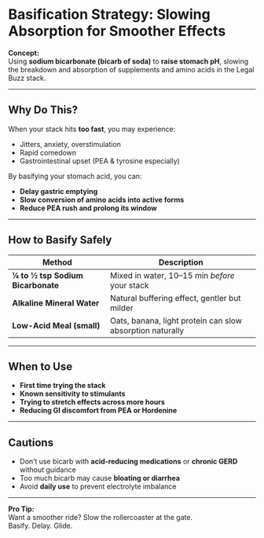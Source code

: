 
# Basification Strategy: Slowing Absorption for Smoother Effects

**Concept:**  
Using **sodium bicarbonate (bicarb of soda)** to **raise stomach pH**, slowing the breakdown and absorption of supplements and amino acids in the Legal Buzz stack.

---

## Why Do This?

When your stack hits **too fast**, you may experience:

- Jitters, anxiety, overstimulation  
- Rapid comedown  
- Gastrointestinal upset (PEA & tyrosine especially)

By basifying your stomach acid, you can:

- **Delay gastric emptying**
- **Slow conversion of amino acids into active forms**
- **Reduce PEA rush and prolong its window**

---

## How to Basify Safely

| Method | Description |
|--------|-------------|
| **¼ to ½ tsp Sodium Bicarbonate** | Mixed in water, 10–15 min *before* your stack |
| **Alkaline Mineral Water** | Natural buffering effect, gentler but milder |
| **Low-Acid Meal (small)** | Oats, banana, light protein can slow absorption naturally |

---

## When to Use

- **First time trying the stack**
- **Known sensitivity to stimulants**
- **Trying to stretch effects across more hours**
- **Reducing GI discomfort from PEA or Hordenine**

---

## Cautions

- Don’t use bicarb with **acid-reducing medications** or **chronic GERD** without guidance  
- Too much bicarb may cause **bloating or diarrhea**  
- Avoid **daily use** to prevent electrolyte imbalance

---

**Pro Tip:**  
Want a smoother ride? Slow the rollercoaster at the gate.  
Basify. Delay. Glide.

